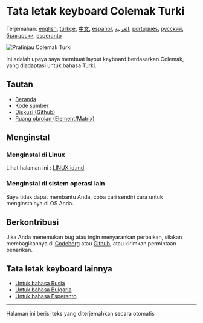 # Tata letak keyboard Colemak Turki

Terjemahan: [english](README.md), [türkçe](README.tr.md), [中文](README.zh-CN.md), [español](README.es.md), [العربية](README.ar.md), [português](README.pt.md), [русский](README.ru.md), [български](README.bg.md), [esperanto](README.eo.md)

![Pratinjau Colemak Turki](./media/preview.png)

Ini adalah upaya saya membuat layout keyboard berdasarkan Colemak, yang diadaptasi untuk bahasa Turki.

## Tautan

* [Beranda](https://salif.github.io/colemak-tr/)
* [Kode sumber](https://codeberg.org/salif/colemak-tr)
* [Diskusi (Github)](https://github.com/salif/colemak-tr/discussions)
* [Ruang obrolan (Element/Matrix)](https://matrix.to/#/#salif-colemak:mozilla.org)

## Menginstal

### Menginstal di Linux

Lihat halaman ini : [LINUX.id.md](./LINUX.id.md)

### Menginstal di sistem operasi lain

Saya tidak dapat membantu Anda, coba cari sendiri cara untuk menginstalnya di OS Anda.

## Berkontribusi

Jika Anda menemukan bug atau ingin menyarankan perbaikan, silakan membagikannya di [Codeberg] atau [Github], atau kirimkan permintaan penarikan.

[Github]: https://github.com/salif/colemak-tr/discussions
[Codeberg]: https://codeberg.org/salif/colemak-tr/issues

## Tata letak keyboard lainnya

* [Untuk bahasa Rusia](https://salif.github.io/colemak-ru/)
* [Untuk bahasa Bulgaria](https://salif.github.io/colemak-bg/)
* [Untuk bahasa Esperanto](https://salif.github.io/colemak-eo/)

---

Halaman ini berisi teks yang diterjemahkan secara otomatis
